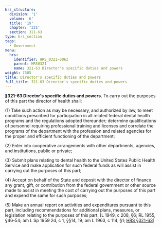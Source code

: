 ```yaml
---
hrs_structure:
  division: '1'
  volume: '6'
  title: '19'
  chapter: '321'
  section: 321-63
type: hrs_section
tags:
  - Government
menu:
  hrs:
    identifier: HRS_0321-0063
    parent: HRS0321
    name: 321-63 Director's specific duties and powers
weight: 7505
title: Director's specific duties and powers
full_title: 321-63 Director's specific duties and powers
---
```

**§321-63 Director's specific duties and powers.** To carry out the purposes of this part the director of health shall:

(1) Take such action as may be necessary, and authorized by law, to meet conditions prescribed for participation in all related federal dental health programs and the regulations adopted thereunder; determine qualifications of personnel requiring professional training and licenses and correlate the programs of the department with the profession and related agencies for the proper and efficient functioning of the department;

(2) Enter into cooperative arrangements with other departments, agencies, and institutions, public or private;

(3) Submit plans relating to dental health to the United States Public Health Service and make application for such federal funds as will assist in carrying out the purposes of this part;

(4) Accept on behalf of the State and deposit with the director of finance any grant, gift, or contribution from the federal government or other source made to assist in meeting the cost of carrying out the purposes of this part and expend the same for such purposes;

(5) Make an annual report on activities and expenditures pursuant to this part, including recommendations for additional plans, measures, or legislation relating to the purposes of this part. [L 1949, c 208, §6; RL 1955, §46-54; am L Sp 1959 2d, c 1, §§14, 19; am L 1963, c 114, §1; [HRS §321-63](/title-19/chapter-321/section-321-63/)]